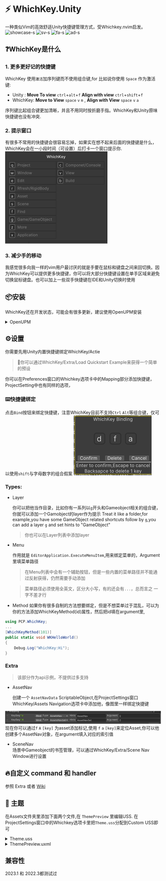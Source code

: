 # ⚡ WhichKey.Unity
一种类似Vim的高效舒适Unity快捷键管理方式，受Whichkey.nvim启发。
![showcase-s](https://github.com/PostCyberPunk/WhichKey.Unity/assets/134976996/0bd1dec9-9239-4a88-ae3e-8108680ab0de)
![sv-s](https://github.com/PostCyberPunk/WhichKey.Unity/assets/134976996/20693c41-47ae-4f22-81de-9533fbd27182)
![fa-s](https://github.com/PostCyberPunk/WhichKey.Unity/assets/134976996/a5bd8af1-f52b-42dc-93c3-8012565b46b7)
![ad-s](https://github.com/PostCyberPunk/WhichKey.Unity/assets/134976996/da2ccc49-ee31-4e0b-87a8-c84d06234d2c)



## ❓WhichKey是什么
### 1. 更多更好记的快捷键
WhichKey 使用``激活``加序列键而不使用组合键,for 比如说你使用 ``Space`` 作为激活键:
- Unity : **Move To view** ``ctrl``+``alt``+``f`` **Align with view** ``ctrl``+``shift``+``f``
- WhichKey: **Move to View** ``space`` ``v`` ``m``  , **Align with View** ``space`` ``v`` ``a``

序列键比起组合键更加清晰，并且不用同时按折磨手指。WhichKey和Unity原味快捷键也没有冲突.

### 2. 提示窗口
有很多不常用的快捷键会很容易忘掉，如果实在想不起来后面的快捷键是什么，WhichKey会在一小段时间（可设置）后打卡一个窗口提示你.
![Alt text](/Images/HintWIn.png)
### 3. 减少手的移动
我感觉很多向我一样的vim用户最讨厌的就是手要在鼠标和键盘之间来回切换。因为WhichKey可以提供更多快捷键，你可以将大部分快捷键设置在单手区域来避免切换鼠标键盘。也可以加上一些双手快捷键在IDE和Unity切换时使用

<!-- ### 4. Workflow -->
 <!-- Theoretically speaking,you can have infinite shortcuts with WhichKey,who doesn`t love more shortcuts?Its easy to write some editor scripts,but bulit-shortcut is never enough,so its time to stop moving you mouse around,navigation through multi-level menu,lets build a better workflow by using WhichKey,give it a week to take in,you will find the magic. -->

## 📦安装

WhichKey还在开发状态，可能会有很多更新，建议使用OpenUPM安装
<details>
<summary>OpenUPM</summary>
 
- 打开 ``Edit/Project Settings/Package Manager``
- 添加 Scoped Registry:
  ```
  Name: OpenUPM
  URL:  https://package.openupm.com/
  Scope(s): com.postcyberpunk.whichkey
  ```
- 点击<kbd>Save</kbd>
- 打开 Package Manager
- 点击左上角的 <kbd>+</kbd>
- 选择 <kbd>Add from Git URL</kbd>
- 输入 ``com.postcyberpunk.whichkey``
- 点击 <kbd>Add</kbd> 
</details>


## ⚙️设置
你需要先用Unity内置快捷键绑定WhichKey/Actie

>🚀你可以通过WhichKey/Extra/Load Quickstart Example来获得一个简单的预设

你可以在Preferences窗口的Whichkey选项卡中的Mapping部分添加快捷键，ProjectSetting中也有同样的选项，

### ⌨️快捷键绑定
点击``Bind``按钮来绑定快捷键，注意WhichKey目前不支持``Ctrl`` ``Alt``等组合键，仅可以使用``shift``与字母数字的组合假案
![Alt text](/Images/Bindwin.png)
### Types:
- Layer

    你可以把他当作目录，比如你有一系列以``g``开头和Gameobject相关的组合键，你就可以添加一个Gamobject的layer作为提示
	Treat it like a folder,for example,you have some GameObject related shortcuts follow by ``g``,you can add a layer ``g`` and set hints to "GameObject"
	> 你也可以在Layer列表中添加layer

- Menu

  作用就是 ``EditorApplication.ExecuteMenuItem``,用来绑定菜单的，Argument里填菜单路径
  >在Menu列表中会有一个辅助按钮，但是一些内置的菜单路径并不能通过反射获得，仍然需要手动添加

  >菜单路径必须使用全英文，区分大小写，有的还会有``...``，总而言之 一字不差才行


- Method
    如果你有很多自制的方法想要绑定，但是不想菜单过于混乱，可以为你的方法添加WhichKeyMethod(id)属性，然后把id填在argument里,
```cs
using PCP.WhichKey;
...
[WhichKeyMethod(101)]
public static void WKHelloWorld()
{
	Debug.Log("WhichKey:Hi");
}
```

### Extra
>该部分作为api示例，不提供过多支持
- AssetNav
	
	创建一个 ``AssetNavData`` ScriptableObject,在ProjectSettings窗口WhichKey/Assets Navigation选项卡中添加他，像图里一样绑定快捷键

![Alt text](/Images/navset.jpg)
现在你可以通过``f`` ``A``  ``[key]`` 为asset添加标记,使用 ``f`` ``a`` ``[key]``来定位Asset,你可以他创建多个AssetNav对象，在argument填入对应的索引值

- SceneNav  
    场景中Gameobject的书签管理，可以通过WhichKey/Extra/Scene Nav Window进行设置


## 🔥自定义 command 和 handler
参照 Extra 或者 [Wiki](https://github.com/PostCyberPunk/WhichKey.Unity/wiki)


## 🎨 主题
在Assets文件夹里添加下面两个文件,在 ``ThemePreview`` 里编辑USS.
在ProjectSettings窗口中的Whichkey选项卡里把`Theme.uss`分配到Custom USS即可
<details>
<summary>Theme.uss</summary>

```css
.main {
    background-color: rgb(56, 56, 56);
    border-left-color: rgb(47, 47, 47);
    border-right-color: rgb(47, 47, 47);
    border-top-color: rgb(47, 47, 47);
    border-bottom-color: rgb(47, 47, 47);
    border-left-width: 5px;
    border-right-width: 5px;
    border-top-width: 5px;
    border-bottom-width: 5px;
    flex-direction: column;
    padding-left: 15px;
    padding-right: 15px;
    padding-top: 15px;
    padding-bottom: 15px;
    justify-content: center;
    align-items: center;
}

.frame {
    flex-grow: 1;
    background-color: rgba(0, 0, 0, 0);
    flex-direction: row;
    padding-top: 0;
    padding-bottom: 0;
    border-left-color: rgb(47, 47, 47);
    border-right-color: rgb(47, 47, 47);
    border-top-color: rgb(47, 47, 47);
    border-bottom-color: rgb(47, 47, 47);
    border-left-width: 2px;
    border-right-width: 2px;
    border-top-width: 2px;
    border-bottom-width: 2px;
    align-items: center;
    padding-left: 5px;
}

.key {
    font-size: 20px;
    color: rgb(210, 210, 210);
    width: auto;
    background-color: rgb(42, 42, 42);
    -unity-text-align: middle-center;
    border-left-color: rgb(91, 91, 91);
    border-right-color: rgb(91, 91, 91);
    border-top-color: rgb(91, 91, 91);
    border-bottom-color: rgb(91, 91, 91);
    border-left-width: 3px;
    border-right-width: 3px;
    border-top-width: 3px;
    border-bottom-width: 3px;
    border-top-left-radius: 5px;
    border-bottom-left-radius: 5px;
    border-top-right-radius: 5px;
    border-bottom-right-radius: 5px;
    min-width: 30px;
}

.hint {
    font-size: 20px;
    margin-left: 10px;
    color: rgb(166, 173, 200);
    white-space: nowrap;
}

.title {
    font-size: 20px;
    color: rgb(166, 173, 200);
    white-space: nowrap;
    align-self: center;
    -unity-font-style: bold;
    -unity-text-align: upper-center;
    align-items: auto;
    margin-bottom: 10px;
}
```

</details>

<details>
<summary>ThemePreview.uxml</summary>

```xml
<ui:UXML xmlns:ui="UnityEngine.UIElements" xmlns:uie="UnityEditor.UIElements" xsi="http://www.w3.org/2001/XMLSchema-instance" engine="UnityEngine.UIElements" editor="UnityEditor.UIElements" noNamespaceSchemaLocation="../../UIElementsSchema/UIElements.xsd" editor-extension-mode="True">
    <Style src="project://database/Assets/Default/Theme.uss?fileID=7433441132597879392&amp;guid=a9ebbc19d7d87044f9a8356a5dd9f474&amp;type=3#Theme" />
    <ui:VisualElement name="Main" class="main">
        <ui:Label tabindex="-1" text="Label" display-tooltip-when-elided="true" name="Title" class="title" />
        <ui:VisualElement name="Frame" class="frame">
            <ui:Label tabindex="-1" text="A" display-tooltip-when-elided="true" name="Key" class="key" />
            <ui:Label tabindex="-1" text="Hello this is a test Hint" display-tooltip-when-elided="true" name="Hint" class="hint" />
        </ui:VisualElement>
    </ui:VisualElement>
</ui:UXML>

```

</details>

## 兼容性
2023.1 和 2022.3都测试过